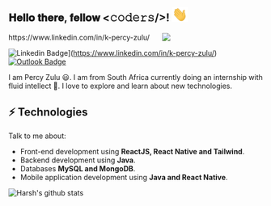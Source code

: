 <h2> 𝐇𝐞𝐥𝐥𝐨 𝐭𝐡𝐞𝐫𝐞, 𝐟𝐞𝐥𝐥𝐨𝐰 <𝚌𝚘𝚍𝚎𝚛𝚜/>! <img src="https://raw.githubusercontent.com/ABSphreak/ABSphreak/master/gifs/Hi.gif" width="30px"></h2>

<img align='right' src='https://user-images.githubusercontent.com/5713670/87202985-820dcb80-c2b6-11ea-9f56-7ec461c497c3.gif' width='200"'>
https://www.linkedin.com/in/k-percy-zulu/

![Linkedin Badge](https://img.shields.io/badge/-harshkumarkhatri-blue?style=flat-square&logo=Linkedin&logoColor=white&link=https://www.linkedin.com/in/harshkumarkhatri/)](https://www.linkedin.com/in/k-percy-zulu/) 
[![Outlook Badge](https://img.shields.io/badge/-mailharshkhatri@gmail.com-c14438?style=flat-square&logo=Gmail&logoColor=white&link=mailto:mailharshkhatri@gmail.com)](mailto:percyzulu2@outlook.com)

I am Percy Zulu 😃. I am from South Africa currently doing an internship with fluid intellect 🏫. I love to explore and learn about new technologies.

## ⚡ Technologies
Talk to me about:
- Front-end development using **ReactJS, React Native and Tailwind**.
- Backend development using **Java**.
- Databases **MySQL and MongoDB**.  
- Mobile application development using **Java and React Native**.
  

![Harsh's github stats](https://github-readme-stats.vercel.app/api?username=picvet&hide=["issues"]&show_icons=true)

